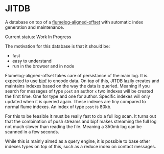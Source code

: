 # JITDB

A database on top of a [flumelog-aligned-offset] with automatic index
generation and maintenance.

Current status: Work In Progress

The motivation for this database is that it should be:
 - fast
 - easy to understand
 - run in the browser and in node

Flumelog-aligned-offset takes care of persistance of the main log. It
is expected to use [bipf] to encode data. On top of this, JITDB lazily
creates and maintains indexes based on the way the data is queried.
Meaning if you search for messages of type `post` an author `x` two
indexes will be created the first time. One for type and one for
author. Specific indexes will only updated when it is queried again.
These indexes are tiny compared to normal flume indexes. An index of
type `post` is 80kb.

For this to be feasible it must be really fast to do a full log scan.
It turns out that the combination of push streams and bipf makes
streaming the full log not much slower than reading the file. Meaning
a 350mb log can be scanned in a few seconds.

While this is mainly aimed as a query engine, it is possible to base
other indexes types on top of this, such as a reduce index on contact
messages.

[flumelog-aligned-offset]: https://github.com/flumedb/flumelog-aligned-offset
[bipf]: https://github.com/dominictarr/bipf/


